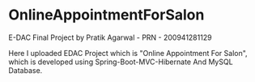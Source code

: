 # OnlineAppointmentForSalon
E-DAC Final Project by Pratik Agarwal - PRN - 200941281129

Here I uploaded EDAC Project which is "Online Appointment For Salon", which is developed using Spring-Boot-MVC-Hibernate And MySQL Database.

